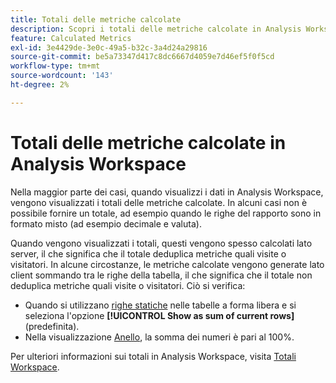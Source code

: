 ```yaml
---
title: Totali delle metriche calcolate
description: Scopri i totali delle metriche calcolate in Analysis Workspace
feature: Calculated Metrics
exl-id: 3e4429de-3e0c-49a5-b32c-3a4d24a29816
source-git-commit: be5a73347d417c8dc6667d4059e7d46ef5f0f5cd
workflow-type: tm+mt
source-wordcount: '143'
ht-degree: 2%

---
```


# Totali delle metriche calcolate in Analysis Workspace

Nella maggior parte dei casi, quando visualizzi i dati in Analysis Workspace, vengono visualizzati i totali delle metriche calcolate. In alcuni casi non è possibile fornire un totale, ad esempio quando le righe del rapporto sono in formato misto (ad esempio decimale e valuta).

Quando vengono visualizzati i totali, questi vengono spesso calcolati lato server, il che significa che il totale deduplica metriche quali visite o visitatori. In alcune circostanze, le metriche calcolate vengono generate lato client sommando tra le righe della tabella, il che significa che il totale non deduplica metriche quali visite o visitatori. Ciò si verifica:

* Quando si utilizzano [righe statiche](/help/analyze/analysis-workspace/visualizations/freeform-table/column-row-settings/manual-vs-dynamic-rows.md) nelle tabelle a forma libera e si seleziona l&#39;opzione **[!UICONTROL Show as sum of current rows]** (predefinita).
* Nella visualizzazione [Anello](/help/analyze/analysis-workspace/visualizations/donut.md), la somma dei numeri è pari al 100%.

Per ulteriori informazioni sui totali in Analysis Workspace, visita [Totali Workspace](https://experienceleague.adobe.com/docs/analytics/analyze/analysis-workspace/visualizations/freeform-table/workspace-totals.html?lang=it#static-row-total).
